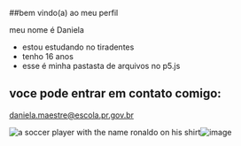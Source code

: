 ##bem vindo(a) ao meu perfil

meu nome é Daniela 


- estou estudando no tiradentes
- tenho 16 anos 
- esse é minha pastasta de arquivos no p5.js
## voce pode entrar em contato comigo:


daniela.maestre@escola.pr.gov.br


<img src="https://media.tenor.com/TM0Xkja0docAAAAi/cr7-si.gif" alt="a soccer player with the name ronaldo on his shirt"/>![image](https://github.com/user-attachments/assets/909331e0-0514-494b-83b8-e1a598867733)
